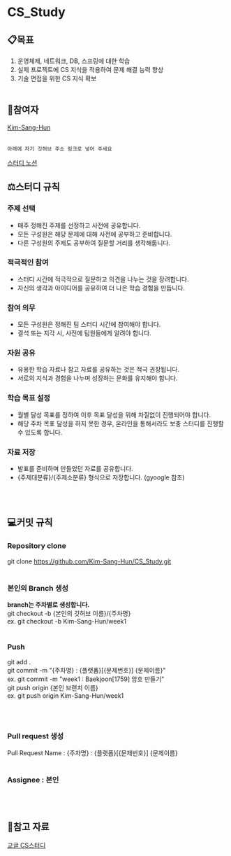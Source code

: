 # CS_Study

## 📋목표
1. 운영체제, 네트워크, DB, 스프링에 대한 학습
2. 실제 프로젝트에 CS 지식을 적용하여 문제 해결 능력 향상
3. 기술 면접을 위한 CS 지식 확보
<br/><br/>
## 👶참여자   
[Kim-Sang-Hun](https://github.com/Kim-Sang-Hun) <br/><br/>
```
아래에 자기 깃허브 주소 링크로 넣어 주세요
```
[스터디 노션](https://reminiscent-play-031.notion.site/14-cf59caf3520e4ed3b570e66cd3e5d05c)

## ⚖️스터디 규칙

### 주제 선택
- 매주 정해진 주제를 선정하고 사전에 공유합니다.
- 모든 구성원은 해당 문제에 대해 사전에 공부하고 준비합니다.
- 다른 구성원의 주제도 공부하여 질문할 거리를 생각해둡니다.
### 적극적인 참여
- 스터디 시간에 적극적으로 질문하고 의견을 나누는 것을 장려합니다.
- 자신의 생각과 아이디어를 공유하여 더 나은 학습 경험을 만듭니다.
### 참여 의무
- 모든 구성원은 정해진 팀 스터디 시간에 참여해야 합니다.
- 결석 또는 지각 시, 사전에 팀원들에게 알려야 합니다.
### 자원 공유
- 유용한 학습 자료나 참고 자료를 공유하는 것은 적극 권장됩니다.
- 서로의 지식과 경험을 나누며 성장하는 문화를 유지해야 합니다.
### 학습 목표 설정
- 월별 달성 목표를 정하여 이후 목표 달성을 위해 차질없이 진행되어야 합니다.
- 해당 주차 목표 달성을 하지 못한 경우, 온라인을 통해서라도 보충 스터디를 진행할 수 있도록 합니다.
### 자료 저장
- 발표를 준비하며 만들었던 자료를 공유합니다.
- {주제대분류}/{주제소분류} 형식으로 저장합니다. (gyoogle 참조)

<br/><br/>
## 💻커밋 규칙   

### Repository clone   

git clone https://github.com/Kim-Sang-Hun/CS_Study.git
<br/><br/>
### 본인의 Branch 생성   

**branch는 주차별로 생성합니다.**   
git checkout -b {본인의 깃허브 이름}/{주차명}   
ex. git checkout -b Kim-Sang-Hun/week1
<br/><br/>
### Push   

git add . <br/>
git commit -m "{주차명} : {플랫폼}[{문제번호}] {문제이름}" <br/>
ex. git commit -m "week1 : Baekjoon[1759] 암호 만들기" <br/>
git push origin {본인 브랜치 이름} <br/>
ex. git push origin Kim-Sang-Hun/week1

<br/><br/>
### Pull request 생성   

Pull Request Name : {주차명} : {플랫폼}[{문제번호}] {문제이름}
<br/><br/>
### Assignee : 본인   
<br/><br/>
## 💾참고 자료

[교글 CS스터디](https://github.com/gyoogle/tech-interview-for-developer)

<br/><br/>
